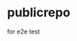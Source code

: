 # publicrepo
for e2e test

























































































































































































































































































































































































































































































































































































































































































































































































































































































































































































































































































































































































































































































































































































































































































































































































































































































































































































































































































































































































































































































































































































































































































































































































































































































































































































































































































































































































































































































































































































































































































































































































































































































































































































































































































































































































































